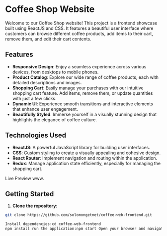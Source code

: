 # Coffee Shop Website

Welcome to our Coffee Shop website! This project is a frontend showcase built using ReactJS and CSS. It features a beautiful user interface where customers can browse different coffee products, add items to their cart, remove them, and edit their cart contents.

## Features

- **Responsive Design**: Enjoy a seamless experience across various devices, from desktops to mobile phones.
- **Product Catalog**: Explore our wide range of coffee products, each with detailed descriptions and images.
- **Shopping Cart**: Easily manage your purchases with our intuitive shopping cart feature. Add items, remove them, or update quantities with just a few clicks.
- **Dynamic UI**: Experience smooth transitions and interactive elements that enhance user engagement.
- **Beautifully Styled**: Immerse yourself in a visually stunning design that highlights the elegance of coffee culture.

## Technologies Used

- **ReactJS**: A powerful JavaScript library for building user interfaces.
- **CSS**: Custom styling to create a visually appealing and cohesive design.
- **React Router**: Implement navigation and routing within the application.
- **Redux**: Manage application state efficiently, especially for managing the shopping cart.

Live Preview 
www.

## Getting Started

1. **Clone the repository**:

```bash
git clone https://github.com/solomongetnet/coffee-web-frontend.git

Install dependencies:cd coffee-web-frontend
npm install run the application:npm start Open your browser and navigate to http://localhost:5173 to view the website.ContributingContributions are welcome! Feel free to fork the repository and submit pull requests to suggest improvements, fix bugs, or add new features